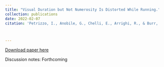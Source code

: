 ```yaml
---
title: "Visual Duration but Not Numerosity Is Distorted While Running."
collection: publications
date: 2022-02-07
citation: 'Petrizzo, I., Anobile, G., Chelli, E., Arrighi, R., & Burr, D. C. (2022). Visual Duration but Not Numerosity Is Distorted While Running. Brain Sciences, 12(1), 81.'



---
```

[Download paper here](https://PBS-JHU-Journal-Club.github.io/files/running.pdf)

Discussion notes: Forthcoming

